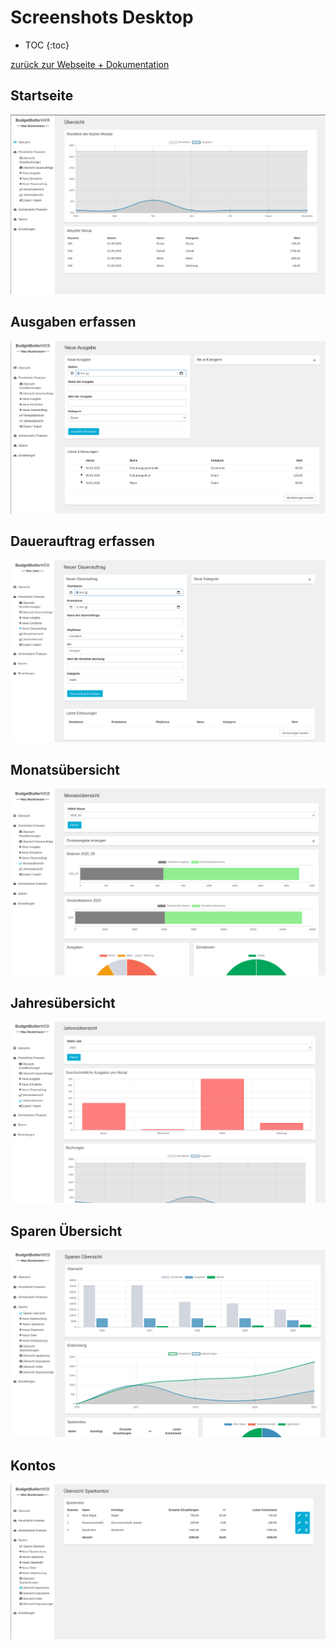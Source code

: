 # Screenshots Desktop

* TOC {:toc}

[zurück zur Webseite + Dokumentation](https://SebastianRzk.github.io/BudgetButlerWeb/)

## Startseite

![](img/screenshots_desktop/dashboard.png)


## Ausgaben erfassen

![](img/screenshots_desktop/ausgabe.png)


## Dauerauftrag erfassen

![](img/screenshots_desktop/dauerauftrag.png)


## Monatsübersicht

![](img/screenshots_desktop/monat.png)



## Jahresübersicht

![](img/screenshots_desktop/jahr.png)


## Sparen Übersicht

![](img/screenshots_desktop/sparen.png)

## Kontos

![](img/screenshots_desktop/kontos.png)
